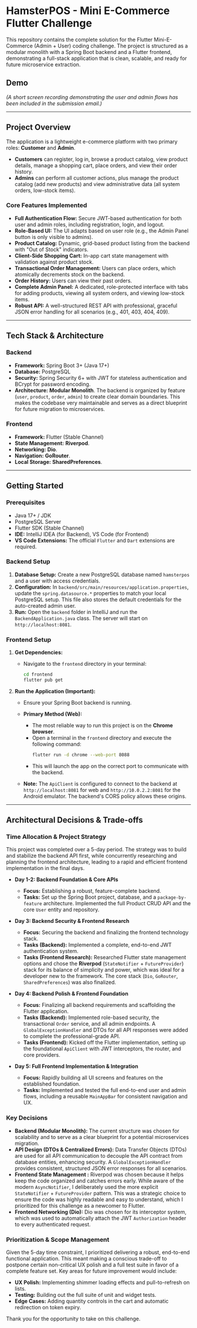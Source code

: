 # HamsterPOS - Mini E-Commerce Flutter Challenge

This repository contains the complete solution for the Flutter Mini-E-Commerce (Admin + User) coding challenge. The project is structured as a modular monolith with a Spring Boot backend and a Flutter frontend, demonstrating a full-stack application that is clean, scalable, and ready for future microservice extraction.

## Demo

*(A short screen recording demonstrating the user and admin flows has been included in the submission email.)*

---

## Project Overview

The application is a lightweight e-commerce platform with two primary roles: **Customer** and **Admin**.

-   **Customers** can register, log in, browse a product catalog, view product details, manage a shopping cart, place orders, and view their order history.
-   **Admins** can perform all customer actions, plus manage the product catalog (add new products) and view administrative data (all system orders, low-stock items).

### Core Features Implemented

-   **Full Authentication Flow:** Secure JWT-based authentication for both user and admin roles, including registration, login, and logout.
-   **Role-Based UI:** The UI adapts based on user role (e.g., the Admin Panel button is only visible to admins).
-   **Product Catalog:** Dynamic, grid-based product listing from the backend with "Out of Stock" indicators.
-   **Client-Side Shopping Cart:** In-app cart state management with validation against product stock.
-   **Transactional Order Management:** Users can place orders, which atomically decrements stock on the backend.
-   **Order History:** Users can view their past orders.
-   **Complete Admin Panel:** A dedicated, role-protected interface with tabs for adding products, viewing all system orders, and viewing low-stock items.
-   **Robust API:** A well-structured REST API with professional, graceful JSON error handling for all scenarios (e.g., 401, 403, 404, 409).

---

## Tech Stack & Architecture

### Backend
-   **Framework:** Spring Boot 3+ (Java 17+)
-   **Database:** PostgreSQL
-   **Security:** Spring Security 6+ with JWT for stateless authentication and BCrypt for password encoding.
-   **Architecture:** **Modular Monolith**. The backend is organized by feature (`user`, `product`, `order`, `admin`) to create clear domain boundaries. This makes the codebase very maintainable and serves as a direct blueprint for future migration to microservices.

### Frontend
-   **Framework:** Flutter (Stable Channel)
-   **State Management:** **Riverpod**.
-   **Networking:** **Dio**.
-   **Navigation:** **GoRouter**.
-   **Local Storage:** **SharedPreferences**.

---

## Getting Started

### Prerequisites
-   Java 17+ / JDK
-   PostgreSQL Server
-   Flutter SDK (Stable Channel)
-   **IDE:** IntelliJ IDEA (for Backend), VS Code (for Frontend)
-   **VS Code Extensions:** The official `Flutter` and `Dart` extensions are required.

### Backend Setup

1.  **Database Setup:** Create a new PostgreSQL database named `hamsterpos` and a user with access credentials.
2.  **Configuration:** In `backend/src/main/resources/application.properties`, update the `spring.datasource.*` properties to match your local PostgreSQL setup. This file also stores the default credentials for the auto-created admin user.
3.  **Run:** Open the `backend` folder in IntelliJ and run the `BackendApplication.java` class. The server will start on `http://localhost:8081`.

### Frontend Setup

1.  **Get Dependencies:**
    -   Navigate to the `frontend` directory in your terminal:
        ```bash
        cd frontend
        flutter pub get
        ```

2.  **Run the Application (Important):**
    -   Ensure your Spring Boot backend is running.

    -   **Primary Method (Web):**
        -   The most reliable way to run this project is on the **Chrome browser**.
        -   Open a terminal in the `frontend` directory and execute the following command:
            ```bash
            flutter run -d chrome --web-port 8088
            ```
        -   This will launch the app on the correct port to communicate with the backend.

    -   **Note:** The `ApiClient` is configured to connect to the backend at `http://localhost:8081` for web and `http://10.0.2.2:8081` for the Android emulator. The backend's CORS policy allows these origins.

---

## Architectural Decisions & Trade-offs

### Time Allocation & Project Strategy

This project was completed over a 5-day period. The strategy was to build and stabilize the backend API first, while concurrently researching and planning the frontend architecture, leading to a rapid and efficient frontend implementation in the final days.

-   **Day 1-2: Backend Foundation & Core APIs**
    -   **Focus:** Establishing a robust, feature-complete backend.
    -   **Tasks:** Set up the Spring Boot project, database, and a `package-by-feature` architecture. Implemented the full Product CRUD API and the core `User` entity and repository.

-   **Day 3: Backend Security & Frontend Research**
    -   **Focus:** Securing the backend and finalizing the frontend technology stack.
    -   **Tasks (Backend):** Implemented a complete, end-to-end JWT authentication system.
    -   **Tasks (Frontend Research):** Researched Flutter state management options and chose the **Riverpod** (`StateNotifier` + `FutureProvider`) stack for its balance of simplicity and power, which was ideal for a developer new to the framework. The core stack (`Dio`, `GoRouter`, `SharedPreferences`) was also finalized.

-   **Day 4: Backend Polish & Frontend Foundation**
    -   **Focus:** Finalizing all backend requirements and scaffolding the Flutter application.
    -   **Tasks (Backend):** Implemented role-based security, the transactional `Order` service, and all admin endpoints. A `GlobalExceptionHandler` and DTOs for all API responses were added to complete the professional-grade API.
    -   **Tasks (Frontend):** Kicked off the Flutter implementation, setting up the foundational `ApiClient` with JWT interceptors, the router, and core providers.

-   **Day 5: Full Frontend Implementation & Integration**
    -   **Focus:** Rapidly building all UI screens and features on the established foundation.
    -   **Tasks:** Implemented and tested the full end-to-end user and admin flows, including a reusable `MainAppBar` for consistent navigation and UX.

### Key Decisions
-   **Backend (Modular Monolith):** The current structure was chosen for scalability and to serve as a clear blueprint for a potential microservices migration.
-   **API Design (DTOs & Centralized Errors):** Data Transfer Objects (DTOs) are used for all API communication to decouple the API contract from database entities, enhancing security. A `GlobalExceptionHandler` provides consistent, structured JSON error responses for all scenarios.
-   **Frontend State Management :** Riverpod was chosen because it helps keep the code organized and catches errors early. While aware of the modern `AsyncNotifier`, I deliberately used the more explicit `StateNotifier` + `FutureProvider` pattern. This was a strategic choice to ensure the code was highly readable and easy to understand, which I prioritized for this challenge as a newcomer to Flutter.
-   **Frontend Networking (Dio):** Dio was chosen for its interceptor system, which was used to automatically attach the JWT `Authorization` header to every authenticated request.


### Prioritization & Scope Management
Given the 5-day time constraint, I prioritized delivering a robust, end-to-end functional application. This meant making a conscious trade-off to postpone certain non-critical UX polish and a full test suite in favor of a complete feature set. Key areas for future improvement would include:
-   **UX Polish:** Implementing shimmer loading effects and pull-to-refresh on lists.
-   **Testing:** Building out the full suite of unit and widget tests.
-   **Edge Cases:** Adding quantity controls in the cart and automatic redirection on token expiry.

Thank you for the opportunity to take on this challenge.